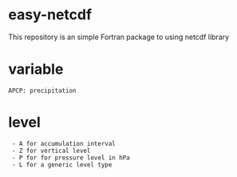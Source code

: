 # easy-netcdf
This repository is an simple Fortran package to using netcdf library

# variable
```
APCP: precipitation
```
# level
```
 - A for accumulation interval
 - Z for vertical level
 - P for for pressure level in hPa
 - L for a generic level type
```
